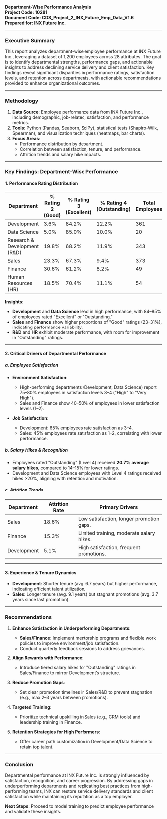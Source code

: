 **Department-Wise Performance Analysis**  
**Project Code: 10281**  
**Document Code: CDS_Project_2_INX_Future_Emp_Data_V1.6**  
**Prepared for: INX Future Inc.**  

---

### **Executive Summary**  
This report analyzes department-wise employee performance at INX Future Inc., leveraging a dataset of 1,200 employees across 28 attributes. The goal is to identify departmental strengths, performance gaps, and actionable insights to address declining service delivery and client satisfaction. Key findings reveal significant disparities in performance ratings, satisfaction levels, and retention across departments, with actionable recommendations provided to enhance organizational outcomes.

---

### **Methodology**  
1. **Data Source**: Employee performance data from INX Future Inc., including demographic, job-related, satisfaction, and performance metrics.  
2. **Tools**: Python (Pandas, Seaborn, SciPy), statistical tests (Shapiro-Wilk, Spearman), and visualization techniques (heatmaps, bar charts).  
3. **Focus Areas**:  
   - Performance distribution by department.  
   - Correlation between satisfaction, tenure, and performance.  
   - Attrition trends and salary hike impacts.  

---

### **Key Findings: Department-Wise Performance**  

#### **1. Performance Rating Distribution**  
| **Department**              | **% Rating 2 (Good)** | **% Rating 3 (Excellent)** | **% Rating 4 (Outstanding)** | **Total Employees** |  
|-----------------------------|-----------------------|----------------------------|------------------------------|---------------------|  
| Development                 | 3.6%                  | 84.2%                      | 12.2%                        | 361                 |  
| Data Science                | 5.0%                  | 85.0%                      | 10.0%                        | 20                  |  
| Research & Development (R&D)| 19.8%                 | 68.2%                      | 11.9%                        | 343                 |  
| Sales                       | 23.3%                 | 67.3%                      | 9.4%                         | 373                 |  
| Finance                     | 30.6%                 | 61.2%                      | 8.2%                         | 49                  |  
| Human Resources (HR)        | 18.5%                 | 70.4%                      | 11.1%                        | 54                  |  

**Insights**:  
- **Development** and **Data Science** lead in high performance, with 84–85% of employees rated "Excellent" or "Outstanding."  
- **Sales** and **Finance** show higher proportions of "Good" ratings (23–31%), indicating performance variability.  
- **R&D** and **HR** exhibit moderate performance, with room for improvement in "Outstanding" ratings.  

---

#### **2. Critical Drivers of Departmental Performance**  
##### **a. Employee Satisfaction**  
- **Environment Satisfaction**:  
  - High-performing departments (Development, Data Science) report 75–80% employees in satisfaction levels 3–4 ("High" to "Very High").  
  - Sales and Finance show 40–50% of employees in lower satisfaction levels (1–2).  

- **Job Satisfaction**:  
  - Development: 65% employees rate satisfaction as 3–4.  
  - Sales: 45% employees rate satisfaction as 1–2, correlating with lower performance.  

##### **b. Salary Hikes & Recognition**  
- Employees rated "Outstanding" (Level 4) received **20.7% average salary hikes**, compared to 14–15% for lower ratings.  
- Development and Data Science employees with Level 4 ratings received hikes >20%, aligning with retention and motivation.  

##### **c. Attrition Trends**  
| **Department**  | **Attrition Rate** | **Primary Drivers**                          |  
|------------------|--------------------|----------------------------------------------|  
| Sales            | 18.6%              | Low satisfaction, longer promotion gaps.    |  
| Finance          | 15.3%              | Limited training, moderate salary hikes.    |  
| Development      | 5.1%               | High satisfaction, frequent promotions.     |  

---

#### **3. Experience & Tenure Dynamics**  
- **Development**: Shorter tenure (avg. 6.7 years) but higher performance, indicating efficient talent utilization.  
- **Sales**: Longer tenure (avg. 9.1 years) but stagnant promotions (avg. 3.7 years since last promotion).  

---

### **Recommendations**  
1. **Enhance Satisfaction in Underperforming Departments**:  
   - **Sales/Finance**: Implement mentorship programs and flexible work policies to improve environment/job satisfaction.  
   - Conduct quarterly feedback sessions to address grievances.  

2. **Align Rewards with Performance**:  
   - Introduce tiered salary hikes for "Outstanding" ratings in Sales/Finance to mirror Development’s structure.  

3. **Reduce Promotion Gaps**:  
   - Set clear promotion timelines in Sales/R&D to prevent stagnation (e.g., max 2–3 years between promotions).  

4. **Targeted Training**:  
   - Prioritize technical upskilling in Sales (e.g., CRM tools) and leadership training in Finance.  

5. **Retention Strategies for High Performers**:  
   - Offer career path customization in Development/Data Science to retain top talent.  

---

### **Conclusion**  
Departmental performance at INX Future Inc. is strongly influenced by satisfaction, recognition, and career progression. By addressing gaps in underperforming departments and replicating best practices from high-performing teams, INX can restore service delivery standards and client satisfaction while maintaining its reputation as a top employer.  

**Next Steps**: Proceed to model training to predict employee performance and validate these insights. 